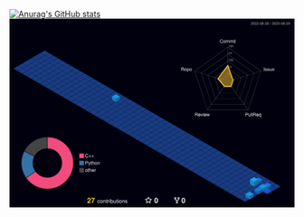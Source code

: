 [![Anurag's GitHub stats](https://github-readme-stats.vercel.app/api?username=kimjunha1575&show_icons=true&theme=tokyonight)](https://github.com/anuraghazra/github-readme-stats)
![Github svg](./profile-3d-contrib/profile-night-view.svg)
